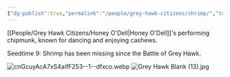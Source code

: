 ```yaml
---
{"dg-publish":true,"permalink":"/people/grey-hawk-citizens/shrimp/","tags":["Character","Faerun","GreyHawk"]}
---
```


[[People/Grey Hawk Citizens/Honey O'Dell\|Honey O'Dell]]'s performing chipmunk, known for dancing and enjoying cashews.

Seedtime 9: Shrimp has been missing since the Battle of Grey Hawk.  

![cnGcuyAcA7xS4aifF253--1--dfxco.webp](/img/user/Z_Attachments/cnGcuyAcA7xS4aifF253--1--dfxco.webp)
![Grey Hawk Blank (13).jpg](/img/user/Z_Attachments/Grey%20Hawk%20Blank%20(13).jpg)